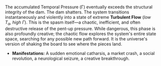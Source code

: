The accumulated Temporal Pressure (Γ) eventually exceeds the structural integrity of the dam. The dam shatters. The system transitions instantaneously and violently into a state of extreme **Turbulent Flow** (*low $T_a$, high Γ*). This is the spasm itself—a chaotic, inefficient, and often destructive release of the pent-up pressure. While dangerous, this phase is also profoundly creative; the chaotic flow explores the system's entire state space, searching for any possible new path forward. It is the universe's version of shaking the board to see where the pieces land.

*   **Manifestations:** A sudden emotional catharsis, a market crash, a social revolution, a neurological seizure, a creative breakthrough.